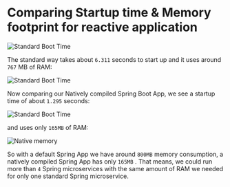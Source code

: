 <h1>Comparing Startup time & Memory footprint for reactive application</h1>

![Standard Boot Time](src="/pantbrajesh/springboot-graalvm/blob/master/reactive-h2/images/NativeBootTime.png?raw=true")

The standard way takes about ```6.311``` seconds to start up and it uses around ```767``` MB of RAM:

![Standard Boot Time](src="/pantbrajesh/springboot-graalvm/blob/master/reactive-h2/images/StandarMemory.png?raw=true")

Now comparing our Natively compiled Spring Boot App, we see a startup time of about ```1.295``` seconds:

![Standard Boot Time](src="/pantbrajesh/springboot-graalvm/blob/master/reactive-h2/images/NativeBootTime.png?raw=true")

and uses only ```165MB``` of RAM:

![Native memory](src="/pantbrajesh/springboot-graalvm/blob/master/reactive-h2/images/NativeMemory.png?raw=true")

So with a default Spring App we have around ```800MB``` memory consumption, a natively compiled Spring App has only ```165MB``` . 
That means, we could run more than ```4``` Spring microservices with the same amount of RAM we needed for only one standard Spring microservice.

